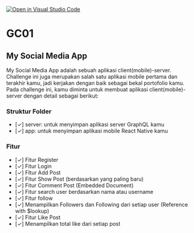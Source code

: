 [![Open in Visual Studio Code](https://classroom.github.com/assets/open-in-vscode-2e0aaae1b6195c2367325f4f02e2d04e9abb55f0b24a779b69b11b9e10269abc.svg)](https://classroom.github.com/online_ide?assignment_repo_id=15564296&assignment_repo_type=AssignmentRepo)
# GC01

## My Social Media App

My Social Media App adalah sebuah aplikasi client(mobile)-server. Challenge ini juga merupakan salah satu aplikasi mobile pertama dan terakhir kamu, jadi kerjakan dengan baik sebagai bekal portofolio kamu. Pada challenge ini, kamu diminta untuk membuat aplikasi client(mobile)-server dengan detail sebagai berikut:

### Struktur Folder
- [✓] server: untuk menyimpan aplikasi server GraphQL kamu 
- [✓] app: untuk menyimpan aplikasi mobile React Native kamu


### Fitur
- [✓] Fitur Register
- [✓] Fitur Login
- [✓] FItur Add Post
- [✓] Fitur Show Post (berdasarkan yang paling baru)
- [✓] Fitur Comment Post (Embedded Document)
- [✓] Fitur search user berdasarkan nama atau username
- [✓] Fitur follow
- [✓] Menampilkan Followers dan Following dari setiap user (Reference with $lookup)
- [✓] Fitur Like Post
- [✓] Menampilkan total like dari setiap post
